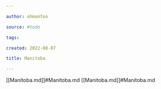 ```yaml
---

author: ohmanfoo

source: #todo

tags: 

created: 2022-08-07

title: Manitoba

---
```

[[Manitoba.md]]#Manitoba.md
[[Manitoba.md]]#Manitoba.md